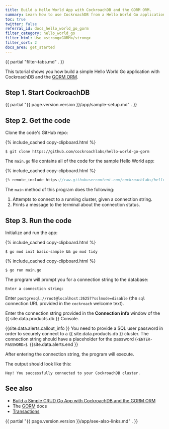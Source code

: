 ```yaml
---
title: Build a Hello World App with CockroachDB and the GORM ORM.
summary: Learn how to use CockroachDB from a Hello World Go application with the GORM ORM.
toc: true
twitter: false
referral_id: docs_hello_world_go_gorm
filter_category: hello_world_go
filter_html: Use <strong>GORM</strong>
filter_sort: 2
docs_area: get_started
---
```


{{ partial "filter-tabs.md" . }}

This tutorial shows you how build a simple Hello World Go application with CockroachDB and the [GORM ORM](https://gorm.io/index.html).

## Step 1. Start CockroachDB

{{ partial "{{ page.version.version }}/app/sample-setup.md" . }}

## Step 2. Get the code

Clone the code's GitHub repo:

{% include_cached copy-clipboard.html %}
~~~ shell
$ git clone https://github.com/cockroachlabs/hello-world-go-gorm
~~~

The `main.go` file contains all of the code for the sample Hello World app:

{% include_cached copy-clipboard.html %}
~~~ go
{% remote_include https://raw.githubusercontent.com/cockroachlabs/hello-world-go-gorm/main/main.go %}
~~~

The `main` method of this program does the following:

1. Attempts to connect to a running cluster, given a connection string.
2. Prints a message to the terminal about the connection status.

## Step 3. Run the code

Initialize and run the app:

{% include_cached copy-clipboard.html %}
~~~ shell
$ go mod init basic-sample && go mod tidy
~~~

{% include_cached copy-clipboard.html %}
~~~ shell
$ go run main.go
~~~

The program will prompt you for a connection string to the database:

~~~
Enter a connection string:
~~~

<section class="filter-content" markdown="1" data-scope="local">

Enter `postgresql://root@localhost:26257?sslmode=disable` (the `sql` connection URL provided in the `cockroach` welcome text).

</section>

<section class="filter-content" markdown="1" data-scope="cockroachcloud">

Enter the connection string provided in the **Connection info** window of the {{ site.data.products.db }} Console.

{{site.data.alerts.callout_info }}
You need to provide a SQL user password in order to securely connect to a {{ site.data.products.db }} cluster. The connection string should have a placeholder for the password (`<ENTER-PASSWORD>`).
{{site.data.alerts.end }}

</section>

After entering the connection string, the program will execute.

The output should look like this:

~~~
Hey! You successfully connected to your CockroachDB cluster.
~~~

## See also

- [Build a Simple CRUD Go App with CockroachDB and the GORM ORM](build-a-go-app-with-cockroachdb-gorm.html)
- The [GORM](https://gorm.io/index.html) docs
- [Transactions](transactions.html)

{{ partial "{{ page.version.version }}/app/see-also-links.md" . }}
